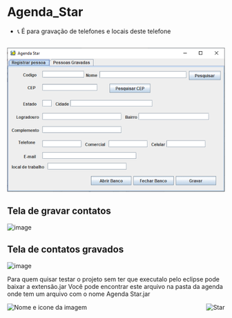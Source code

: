 # Agenda_Star
- 📞 É para gravação de telefones e locais deste telefone
##
<img aling="center" alt="AgendaG" src="https://github.com/GeovannaGame1YT/Agenda_Star/blob/407748b976174895e1a9b30a325fef3f417be4b1/Telas%20Agenda%20Star.gif">

## Tela de gravar contatos
![image](https://user-images.githubusercontent.com/90795502/158676897-1cb697a7-880f-46fe-a2c3-34ecef40d65e.png)

## Tela de contatos gravados
![image](https://user-images.githubusercontent.com/90795502/158677008-9f28d68e-f969-479f-99b5-189648994f65.png)


Para quem quisar testar o projeto sem ter que executalo pelo eclipse pode baixar a extensão.jar
Você pode encontrar este arquivo na pasta da agenda onde tem um arquivo com o nome Agenda Star.jar 

![Nome e icone da imagem](https://user-images.githubusercontent.com/90795502/142729320-f8978a97-b780-48a1-ac53-e055e939ffcf.PNG)
<img align="right" alt="Star" src="https://user-images.githubusercontent.com/90795502/142729320-f8978a97-b780-48a1-ac53-e055e939ffcf.PNG">
